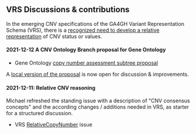 ## VRS Discussions & contributions

In the emerging CNV specifications of the GA4GH Variant Representation Schema (VRS),
there is a [recognized need to develop a relative representation](https://github.com/ga4gh/vrs/issues/277)
of CNV status or values.

#### 2021-12-12 A CNV Ontology Branch proposal for Gene Ontology

* Gene Ontology [copy number assessment subtree proposal](https://github.com/The-Sequence-Ontology/SO-Ontologies/issues/568)

A [local version of the proposal](./docs/cnv-ontology-proposal.md) is now open  for discussion & improvements.

#### 2021-12-11: Relative CNV reasoning

Michael refreshed the standing issue with a description of "CNV consensus concepts"
and the according changes / additions needed in VRS, as starter for a structured discussion.

* VRS [RelativeCopyNumber](https://github.com/ga4gh/vrs/issues/277) issue
